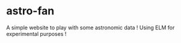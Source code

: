 # astro-fan

A simple website to play with some astronomic data ! Using ELM for experimental purposes !
